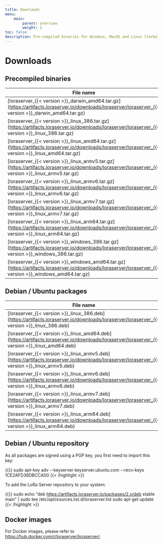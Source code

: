 ```yaml
---
title: Downloads
menu:
    main:
        parent: overview
        weight: 2
toc: false
description: Pre-compiled binaries for Windows, MacOS and Linux (tarball and Debian / Ubuntu packages).
---
```


# Downloads

## Precompiled binaries

| File name                                                                                                                                               | OS      | Arch  |
| ------------------------------------------------------------------------------------------------------------------------------------------------------- | ------- | ----- |
| [loraserver_{{< version >}}_darwin_amd64.tar.gz](https://artifacts.loraserver.io/downloads/loraserver/loraserver_{{< version >}}_darwin_amd64.tar.gz)   | OS X    | amd64 |
| [loraserver_{{< version >}}_linux_386.tar.gz](https://artifacts.loraserver.io/downloads/loraserver/loraserver_{{< version >}}_linux_386.tar.gz)         | Linux   | 386   |
| [loraserver_{{< version >}}_linux_amd64.tar.gz](https://artifacts.loraserver.io/downloads/loraserver/loraserver_{{< version >}}_linux_amd64.tar.gz)     | Linux   | amd64 |
| [loraserver_{{< version >}}_linux_armv5.tar.gz](https://artifacts.loraserver.io/downloads/loraserver/loraserver_{{< version >}}_linux_armv5.tar.gz)     | Linux   | armv5 |
| [loraserver_{{< version >}}_linux_armv6.tar.gz](https://artifacts.loraserver.io/downloads/loraserver/loraserver_{{< version >}}_linux_armv6.tar.gz)     | Linux   | armv6 |
| [loraserver_{{< version >}}_linux_armv7.tar.gz](https://artifacts.loraserver.io/downloads/loraserver/loraserver_{{< version >}}_linux_armv7.tar.gz)     | Linux   | armv7 |
| [loraserver_{{< version >}}_linux_arm64.tar.gz](https://artifacts.loraserver.io/downloads/loraserver/loraserver_{{< version >}}_linux_arm64.tar.gz)     | Linux   | arm64 |
| [loraserver_{{< version >}}_windows_386.tar.gz](https://artifacts.loraserver.io/downloads/loraserver/loraserver_{{< version >}}_windows_386.tar.gz)     | Windows | 386   |
| [loraserver_{{< version >}}_windows_amd64.tar.gz](https://artifacts.loraserver.io/downloads/loraserver/loraserver_{{< version >}}_windows_amd64.tar.gz) | Windows | amd64 |

## Debian / Ubuntu packages

| File name                                                                                                                                     | OS      | Arch  |
| ----------------------------------------------------------------------------------------------------------------------------------------------| ------- | ----- |
| [loraserver_{{< version >}}_linux_386.deb](https://artifacts.loraserver.io/downloads/loraserver/loraserver_{{< version >}}_linux_386.deb)     | Linux   | 386   |
| [loraserver_{{< version >}}_linux_amd64.deb](https://artifacts.loraserver.io/downloads/loraserver/loraserver_{{< version >}}_linux_amd64.deb) | Linux   | amd64 |
| [loraserver_{{< version >}}_linux_armv5.deb](https://artifacts.loraserver.io/downloads/loraserver/loraserver_{{< version >}}_linux_armv5.deb) | Linux   | arm   |
| [loraserver_{{< version >}}_linux_armv6.deb](https://artifacts.loraserver.io/downloads/loraserver/loraserver_{{< version >}}_linux_armv6.deb) | Linux   | arm   |
| [loraserver_{{< version >}}_linux_armv7.deb](https://artifacts.loraserver.io/downloads/loraserver/loraserver_{{< version >}}_linux_armv7.deb) | Linux   | arm   |
| [loraserver_{{< version >}}_linux_arm64.deb](https://artifacts.loraserver.io/downloads/loraserver/loraserver_{{< version >}}_linux_arm64.deb) | Linux   | arm64 |

## Debian / Ubuntu repository

As all packages are signed using a PGP key, you first need to import this key:

{{<highlight bash>}}
sudo apt-key adv --keyserver keyserver.ubuntu.com --recv-keys 1CE2AFD36DBCCA00
{{< /highlight >}}

To add the LoRa Server repository to your system:

{{<highlight bash>}}
sudo echo "deb https://artifacts.loraserver.io/packages/2.x/deb stable main" | sudo tee /etc/apt/sources.list.d/loraserver.list
sudo apt-get update
{{< /highlight >}}

## Docker images

For Docker images, please refer to https://hub.docker.com/r/loraserver/loraserver/.
